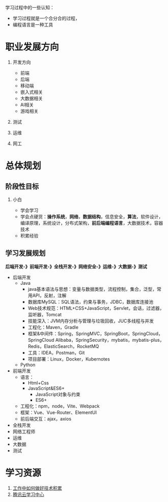 学习过程中的一些认知：

* 学习过程就是一个合分合的过程，
* 编程语言是一种工具

# 职业发展方向

1. 开发方向

   * 前端
   * 后端
   * 移动端
   * 嵌入式相关
   * 大数据相关
   * AI相关
   * 游戏相关
2. 测试
3. 运维
4. 网工

# 总体规划

## 阶段性目标

1. 小白

   * 学会学习
   * 学会点硬货：**操作系统**，**网络**，**数据结构**，信息安全，**算法**，软件设计，编译原理，系统设计，分布式架构，**前后端编程语言**，大数据技术，容器技术
   * 积累经验


## 学习发展规划

**后端开发-》前端开发-》全栈开发-》网络安全-》运维-》大数据-》测试**

* 后端开发
  * Java
    * java基本语法与思想：变量与数据类型，流程控制，集合，泛型，常用API，反射，注解
    * 数据库MySQL：SQL语法，约束与事务，JDBC，数据库连接池
    * Web技术规范：HTML+CSS+JavaScript，Servlet，会话，过滤器，监听器，Tomcat
    * 技能深入：JVM内存分析与管理与垃圾回收，JUC多线程与并发
    * 工程化：Maven，Gradle
    * 框架&中间件：Spring，SpringMVC，SpringBoot，SpringCloud，SpringCloud Alibaba，SpringSecurity，mybatis，mybatis-plus，Redis，ElasticSearch，RocketMQ
    * 工具：IDEA，Postman，Git
    * 项目部署：Linux，Docker，Kubernotes
  * Python
* 前端开发
  * 语言：
    * Html+Css
    * JavaScript&ES6+
      * JavaScript对象与约束
      * ES6+
  * 工程化：npm，node，Vite、Webpack
  * 框架：Vue、Vue-Router、ElementUI
  * 前后端交互：ajax，axios
* 全栈开发
* 网络工程师
* 运维
* 大数据
* 测试

# 学习资源

1. [工作中如何做好技术积累](https://tech.meituan.com/2018/04/16/study-vs-work.html)
2. [腾讯云学习中心](https://cloud.tencent.com/developer/learning)